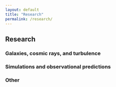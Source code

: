 ```yaml
---
layout: default
title: "Research"
permalink: /research/
---
```


## Research

### Galaxies, cosmic rays, and turbulence



### Simulations and observational predictions


### Other


